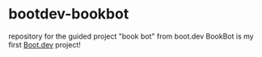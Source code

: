 # bootdev-bookbot
repository for the guided project "book bot" from boot.dev
BookBot is my first [Boot.dev](https://www.boot.dev) project!